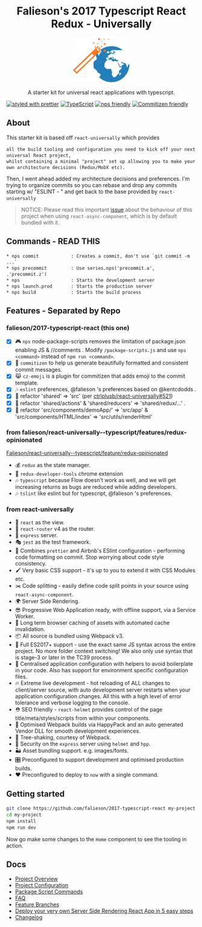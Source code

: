 <p align='center'>
  <h1 align='center'>Falieson's 2017 Typescript React Redux - Universally</h1>
  <p align='center'><img width='150' src='https://raw.githubusercontent.com/ctrlplusb/assets/master/logos/react-universally.png' /></p>
  <p align='center'>A starter kit for universal react applications with typescript.</p>
</p>

[![styled with prettier](https://img.shields.io/badge/styled_with-prettier-ff69b4.svg)](https://github.com/prettier/prettier)
[![TypeScript](https://badges.frapsoft.com/typescript/version/typescript-v24.svg?v=101)](https://github.com/ellerbrock/typescript-badges/)
[![nps friendly](https://img.shields.io/badge/nps-friendly-blue.svg?style=flat-square)](https://github.com/kentcdodds/nps)
[![Commitizen friendly](https://img.shields.io/badge/commitizen-friendly-brightgreen.svg)](http://commitizen.github.io/cz-cli/)

## About

This starter kit is based off `react-universally` which provides

```text
all the build tooling and configuration you need to kick off your next universal React project,
whilst containing a minimal "project" set up allowing you to make your own architecture decisions (Redux/MobX etc).
```

Then, I went ahead added my architecture decisions and preferences. I'm trying to organize commits so you can rebase and drop any commits starting w/ "ESLINT - " and get back to the base provided by `react-universally`

> NOTICE: Please read this important [issue](https://github.com/ctrlplusb/react-universally/issues/409) about the behaviour of this project when using `react-async-component`, which is by default bundled with it.

## Commands - READ THIS

```text
* nps commit            : Creates a commit, don't use `git commit -m ...`
* nps precommit         : Use series.nps('precommit.a', .'precommit.z')
* nps                   : Starts the development server
* nps launch.prod       : Starts the production server
* nps build             : Starts the build process
```

## Features - Separated by Repo

### falieson/2017-typescript-react (this one)

- [x] 🎮  `nps` node-package-scripts removes the limitation of package.json enabling JS & //comments .  Modify `/package-scripts.js` and use `nps <command>` instead of `npm run <command>`.
- [x] 🙌  `commitizen` to help us generate beautifully formatted and consistent commit messages.
- [x] 😹  `cz-emoji` is a plugin for commitizen that adds emoji to the commit template.
- [x] 🎶  `eslint` preferences, @falieson 's preferences based on @kentcdodds .
- [x] 🔨  refactor 'shared' => 'src' (per [ctrlplusb/react-universally#521](https://github.com/ctrlplusb/react-universally/issues/521))
- [x] 🔨  refactor 'shared/actions' & 'shared/reducers' => 'shared/redux/...' .
- [x] 🔨  refactor 'src/components/demoApp/' => 'src/app' & 'src/components/HTML/index' => 'src/utils/renderHtml'

### from falieson/react-universally--typescript/features/redux-opinionated

[Falieson/react-universally--typescript/feature/redux-opinionated](https://github.com/Falieson/react-universally--typescript/tree/feature/redux-opinionated)

- 💰  `redux` as the state manager.
- 🔆  `redux-developer-tools` chrome extension
- 🎶  `typescript` because Flow doesn't work as well, and we will get increasing returns as bugs are reduced while adding developers.
- 🎶  `tslint` like eslint but for typescript, @falieson 's preferences.

### from react-universally

- 👀 `react` as the view.
- 🔀 `react-router` v4 as the router.
- 🚄 `express` server.
- 🎭 `jest` as the test framework.
- 💄 Combines `prettier` and Airbnb's ESlint configuration - performing code formatting on commit. Stop worrying about code style consistency.
- 🖌 Very basic CSS support - it's up to you to extend it with CSS Modules etc.
- ✂️ Code splitting - easily define code split points in your source using `react-async-component`.
- 🌍 Server Side Rendering.
- 😎 Progressive Web Application ready, with offline support, via a Service Worker.
- 🐘 Long term browser caching of assets with automated cache invalidation.
- 📦 All source is bundled using Webpack v3.
- 🚀 Full ES2017+ support - use the exact same JS syntax across the entire project. No more folder context switching! We also only use syntax that is stage-3 or later in the TC39 process.
- 🔧 Centralised application configuration with helpers to avoid boilerplate in your code. Also has support for environment specific configuration files.
- 🔥 Extreme live development - hot reloading of ALL changes to client/server source, with auto development server restarts when your application configuration changes.  All this with a high level of error tolerance and verbose logging to the console.
- ⛑ SEO friendly - `react-helmet` provides control of the page title/meta/styles/scripts from within your components.
- 🤖 Optimised Webpack builds via HappyPack and an auto generated Vendor DLL for smooth development experiences.
- 🍃 Tree-shaking, courtesy of Webpack.
- 👮 Security on the `express` server using `helmet` and `hpp`.
- 🏜 Asset bundling support. e.g. images/fonts.
- 🎛 Preconfigured to support development and optimised production builds.
- ❤️ Preconfigured to deploy to `now` with a single command.

## Getting started

```bash
git clone https://github.com/falieson/2017-typescript-react my-project
cd my-project
npm install
npm run dev
```

Now go make some changes to the `Home` component to see the tooling in action.

## Docs

- [Project Overview](/internal/docs/PROJECT_OVERVIEW.md)
- [Project Configuration](/internal/docs/PROJECT_CONFIG.md)
- [Package Script Commands](/internal/docs/PKG_SCRIPTS.md)
- [FAQ](/internal/docs/FAQ.md)
- [Feature Branches](/internal/docs/FEATURE_BRANCHES.md)
- [Deploy your very own Server Side Rendering React App in 5 easy steps](/internal/docs/DEPLOY_TO_NOW.md)
- [Changelog](/CHANGELOG.md)

